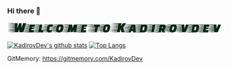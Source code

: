 ### Hi there 👋

![Welcome!](2kncdzjb.gif)

[![KadirovDev's github stats](https://github-readme-stats.vercel.app/api?username=KadirovDev&show_icons=true&title_color=00FF00&icon_color=008000&text_color=00FF00&bg_color=000000)](https://github.com/KadirovDev/)
[![Top Langs](https://github-readme-stats.vercel.app/api/top-langs/?username=KadirovDev&layout=compact&title_color=00FF00&icon_color=008000&text_color=00FF00&bg_color=000000)](https://github.com/KadirovDev/)

GitMemory: https://gitmemory.com/KadirovDev
